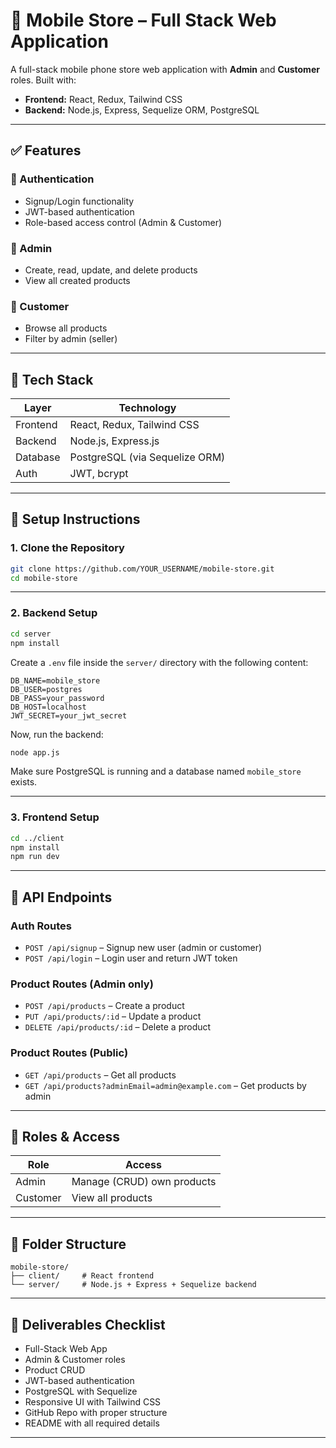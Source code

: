 # 📱 Mobile Store – Full Stack Web Application

A full-stack mobile phone store web application with **Admin** and **Customer** roles. Built with:

- **Frontend:** React, Redux, Tailwind CSS
- **Backend:** Node.js, Express, Sequelize ORM, PostgreSQL

---

## ✅ Features

### 🔐 Authentication

- Signup/Login functionality
- JWT-based authentication
- Role-based access control (Admin & Customer)

### 🛒 Admin

- Create, read, update, and delete products
- View all created products

### 👥 Customer

- Browse all products
- Filter by admin (seller)

---

## 🧪 Tech Stack

| Layer    | Technology                     |
| -------- | ------------------------------ |
| Frontend | React, Redux, Tailwind CSS     |
| Backend  | Node.js, Express.js            |
| Database | PostgreSQL (via Sequelize ORM) |
| Auth     | JWT, bcrypt                    |

---

## 🚀 Setup Instructions

### 1. Clone the Repository

```bash
git clone https://github.com/YOUR_USERNAME/mobile-store.git
cd mobile-store
```

---

### 2. Backend Setup

```bash
cd server
npm install
```

Create a `.env` file inside the `server/` directory with the following content:

```env
DB_NAME=mobile_store
DB_USER=postgres
DB_PASS=your_password
DB_HOST=localhost
JWT_SECRET=your_jwt_secret
```

Now, run the backend:

```bash
node app.js
```

Make sure PostgreSQL is running and a database named `mobile_store` exists.

---

### 3. Frontend Setup

```bash
cd ../client
npm install
npm run dev
```

---

## 🔄 API Endpoints

### Auth Routes

- `POST /api/signup` – Signup new user (admin or customer)
- `POST /api/login` – Login user and return JWT token

### Product Routes (Admin only)

- `POST /api/products` – Create a product
- `PUT /api/products/:id` – Update a product
- `DELETE /api/products/:id` – Delete a product

### Product Routes (Public)

- `GET /api/products` – Get all products
- `GET /api/products?adminEmail=admin@example.com` – Get products by admin

---

## 👤 Roles & Access

| Role     | Access                     |
| -------- | -------------------------- |
| Admin    | Manage (CRUD) own products |
| Customer | View all products          |

---

## 📁 Folder Structure

```
mobile-store/
├── client/     # React frontend
└── server/     # Node.js + Express + Sequelize backend
```

---

## 📝 Deliverables Checklist

- Full-Stack Web App
- Admin & Customer roles
- Product CRUD
- JWT-based authentication
- PostgreSQL with Sequelize
- Responsive UI with Tailwind CSS
- GitHub Repo with proper structure
- README with all required details

---
